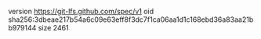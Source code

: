 version https://git-lfs.github.com/spec/v1
oid sha256:3dbeae217b54a6c09e63eff8f3dc7f1ca06aa1d1c168ebd36a83aa21bb979144
size 2461
